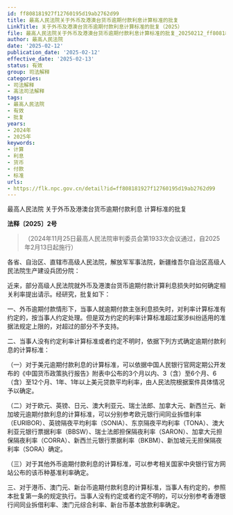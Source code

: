 ```yaml
---
id: ff808181927f12760195d19ab2762d99
title: 最高人民法院关于外币及港澳台货币逾期付款利息计算标准的批复
LinkTitle: 关于外币及港澳台货币逾期付款利息计算标准的批复（2025）
file: 最高人民法院关于外币及港澳台货币逾期付款利息计算标准的批复_20250212_ff808181927f12760195d19ab2762d99.docx
author: 最高人民法院
date: '2025-02-12'
publication_date: '2025-02-12'
effective_date: '2025-02-13'
status: 有效
group: 司法解释
categories:
- 司法解释
- 高法司法解释
tags:
- 最高人民法院
- 有效
- 批复
years:
- 2024年
- 2025年
keywords:
- 计算
- 利息
- 货币
- 付款
- 标准
urls:
- https://flk.npc.gov.cn/detail?id=ff808181927f12760195d19ab2762d99
---
```


最高人民法院
关于外币及港澳台货币逾期付款利息
计算标准的批复

**法释〔2025〕2号**

> （2024年11月25日最高人民法院审判委员会第1933次会议通过，自2025年2月13日起施行）

各省、自治区、直辖市高级人民法院，解放军军事法院，新疆维吾尔自治区高级人民法院生产建设兵团分院：

近来，部分高级人民法院就外币及港澳台货币逾期付款计算利息损失时如何确定相关利率提出请示。经研究，批复如下：

一、外币逾期付款情形下，当事人就逾期付款主张利息损失时，对利率计算标准有约定的，按当事人约定处理。但是双方约定的利率计算标准超过案涉纠纷适用的准据法规定上限的，对超过的部分不予支持。

二、当事人没有约定利率计算标准或者约定不明时，依据下列方式确定逾期付款利息的计算标准：

（一）对于美元逾期付款利息的计算标准，可以依据中国人民银行官网定期公开发布的《中国货币政策执行报告》附表中公布的3个月以内、3（含）至6个月、6（含）至12个月、1年、1年以上美元贷款平均利率，由人民法院根据案件具体情况予以确定。

（二）对于欧元、英镑、日元、澳大利亚元、瑞士法郎、加拿大元、新西兰元、新加坡元逾期付款利息的计算标准，可以分别参考欧元银行间同业拆借利率（EURIBOR）、英镑隔夜平均利率（SONIA）、东京隔夜平均利率（TONA）、澳大利亚元银行票据利率（BBSW）、瑞士法郎担保隔夜利率（SARON）、加拿大元担保隔夜利率（CORRA）、新西兰元银行票据利率（BKBM）、新加坡元无担保隔夜利率（SORA）确定。

（三）对于其他外币逾期付款利息的计算标准，可以参考相关国家中央银行官方网站公布的该币种基准利率确定。

三、对于港币、澳门元、新台币逾期付款利息的计算标准，当事人有约定的，参照本批复第一条的规定执行。当事人没有约定或者约定不明的，可以分别参考香港银行间同业拆借利率、澳门元综合利率、新台币基本放款利率确定。
